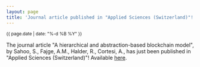 ```yaml
---
layout: page
title: 'Journal article published in "Applied Sciences (Switzerland)"!'
---
```


<small>{{ page.date | date: "%-d %B %Y" }}</small>

The journal article "A hierarchical and abstraction-based blockchain model", by Sahoo, S., Fajge, A.M., Halder, R., Cortesi, A., has just been published in "Applied Sciences (Switzerland)"! Available [here](https://doi.org/10.3390/app9112343).
